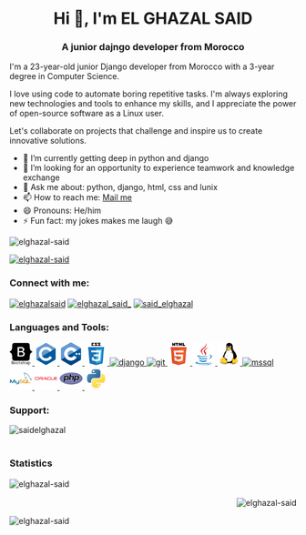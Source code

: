 
<h1 align="center">Hi 👋, I'm EL GHAZAL SAID</h1>
<h3 align="center">A junior dajngo developer from Morocco</h3>

I'm a 23-year-old junior Django developer from Morocco with a 3-year degree in Computer Science. 

I love using code to automate boring repetitive tasks. I'm always exploring new technologies and tools to enhance my skills, and I appreciate the power of open-source software as a Linux user.

Let's collaborate on projects that challenge and inspire us to create innovative solutions.

- 🌱 I’m currently getting deep in python and django
- 🤔 I’m looking for an opportunity to experience teamwork and knowledge exchange
- 💬 Ask me about: python, django, html, css and lunix
- 📫 How to reach me: <a href='elghazalsaid06@gmil.com'>Mail me</a>
- 😄 Pronouns: He/him
- ⚡ Fun fact: my jokes makes me laugh 😅️

<p align="left"> <img src="https://komarev.com/ghpvc/?username=elghazal-said&label=Profile%20views&color=0e75b6&style=flat" alt="elghazal-said" /> </p>

<p align="left"> <a href="https://github.com/ryo-ma/github-profile-trophy"><img src="https://github-profile-trophy.vercel.app/?username=elghazal-said" alt="elghazal-said" /></a> </p>

<h3 align="left">Connect with me:</h3>
<p align="left">
<a href="https://dev.to/elghazalsaid" target="blank"><img align="center" src="https://raw.githubusercontent.com/rahuldkjain/github-profile-readme-generator/master/src/images/icons/Social/devto.svg" alt="elghazalsaid" height="30" width="40" /></a>
<a href="https://twitter.com/elghazal_said_" target="blank"><img align="center" src="https://raw.githubusercontent.com/rahuldkjain/github-profile-readme-generator/master/src/images/icons/Social/twitter.svg" alt="elghazal_said_" height="30" width="40" /></a>
<a href="https://instagram.com/said_elghazal" target="blank"><img align="center" src="https://raw.githubusercontent.com/rahuldkjain/github-profile-readme-generator/master/src/images/icons/Social/instagram.svg" alt="said_elghazal" height="30" width="40" /></a>
</p>

<h3 align="left">Languages and Tools:</h3>
<p align="left"> <a href="https://getbootstrap.com" target="_blank" rel="noreferrer"> <img src="https://raw.githubusercontent.com/devicons/devicon/master/icons/bootstrap/bootstrap-plain-wordmark.svg" alt="bootstrap" width="40" height="40"/> </a> <a href="https://www.cprogramming.com/" target="_blank" rel="noreferrer"> <img src="https://raw.githubusercontent.com/devicons/devicon/master/icons/c/c-original.svg" alt="c" width="40" height="40"/> </a> <a href="https://www.w3schools.com/cpp/" target="_blank" rel="noreferrer"> <img src="https://raw.githubusercontent.com/devicons/devicon/master/icons/cplusplus/cplusplus-original.svg" alt="cplusplus" width="40" height="40"/> </a> <a href="https://www.w3schools.com/css/" target="_blank" rel="noreferrer"> <img src="https://raw.githubusercontent.com/devicons/devicon/master/icons/css3/css3-original-wordmark.svg" alt="css3" width="40" height="40"/> </a> <a href="https://www.djangoproject.com/" target="_blank" rel="noreferrer"> <img src="https://cdn.worldvectorlogo.com/logos/django.svg" alt="django" width="40" height="40"/> </a> <a href="https://git-scm.com/" target="_blank" rel="noreferrer"> <img src="https://www.vectorlogo.zone/logos/git-scm/git-scm-icon.svg" alt="git" width="40" height="40"/> </a> <a href="https://www.w3.org/html/" target="_blank" rel="noreferrer"> <img src="https://raw.githubusercontent.com/devicons/devicon/master/icons/html5/html5-original-wordmark.svg" alt="html5" width="40" height="40"/> </a> <a href="https://www.java.com" target="_blank" rel="noreferrer"> <img src="https://raw.githubusercontent.com/devicons/devicon/master/icons/java/java-original.svg" alt="java" width="40" height="40"/> </a> <a href="https://www.linux.org/" target="_blank" rel="noreferrer"> <img src="https://raw.githubusercontent.com/devicons/devicon/master/icons/linux/linux-original.svg" alt="linux" width="40" height="40"/> </a> <a href="https://www.microsoft.com/en-us/sql-server" target="_blank" rel="noreferrer"> <img src="https://www.svgrepo.com/show/303229/microsoft-sql-server-logo.svg" alt="mssql" width="40" height="40"/> </a> <a href="https://www.mysql.com/" target="_blank" rel="noreferrer"> <img src="https://raw.githubusercontent.com/devicons/devicon/master/icons/mysql/mysql-original-wordmark.svg" alt="mysql" width="40" height="40"/> </a> <a href="https://www.oracle.com/" target="_blank" rel="noreferrer"> <img src="https://raw.githubusercontent.com/devicons/devicon/master/icons/oracle/oracle-original.svg" alt="oracle" width="40" height="40"/> </a> <a href="https://www.php.net" target="_blank" rel="noreferrer"> <img src="https://raw.githubusercontent.com/devicons/devicon/master/icons/php/php-original.svg" alt="php" width="40" height="40"/> </a> <a href="https://www.python.org" target="_blank" rel="noreferrer"> <img src="https://raw.githubusercontent.com/devicons/devicon/master/icons/python/python-original.svg" alt="python" width="40" height="40"/> </a> </p>

<h3 align="left">Support:</h3>
<p><a target="_blank" href="https://www.buymeacoffee.com/saidelghazal"> <img align="left" src="https://cdn.buymeacoffee.com/buttons/v2/default-yellow.png" height="50" width="210" alt="saidelghazal" /></a></p><br><br>
<h3>Statistics</h3>
<div float="left" >
  <p align='left'><img align="center" src="https://github-readme-stats.vercel.app/api?username=elghazal-said&show_icons=true&locale=en" alt="elghazal-said"/></p>
  <p align='right'><img align="center" src="https://github-readme-streak-stats.herokuapp.com/?user=elghazal-said&" alt="elghazal-said" /></p>
</div>

 
 <p align='left'><img align="center" src="https://github-readme-stats.vercel.app/api/wakatime/?username=@licht&" alt="elghazal-said" /></p>

